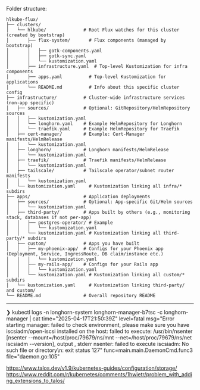 

Folder structure:
```t
hlkube-flux/
├── clusters/
│   └── hlkube/              # Root Flux watches for this cluster (created by bootstrap)
│       ├── flux-system/       # Flux components (managed by bootstrap)
│       │   ├── gotk-components.yaml
│       │   ├── gotk-sync.yaml
│       │   └── kustomization.yaml
│       ├── infrastructure.yaml  # Top-level Kustomization for infra components
│       ├── apps.yaml          # Top-level Kustomization for applications
│       └── README.md          # Info about this specific cluster config
├── infrastructure/          # Cluster-wide infrastructure services (non-app specific)
│   ├── sources/             # Optional: GitRepository/HelmRepository sources
│   │   ├── kustomization.yaml
│   │   └── longhorn.yaml    # Example HelmRepository for Longhorn
│   │   └── traefik.yaml     # Example HelmRepository for Traefik
│   ├── cert-manager/        # Example: Cert-Manager manifests/HelmRelease
│   │   └── kustomization.yaml
│   ├── longhorn/            # Longhorn manifests/HelmRelease
│   │   └── kustomization.yaml
│   ├── traefik/             # Traefik manifests/HelmRelease
│   │   └── kustomization.yaml
│   ├── tailscale/           # Tailscale operator/subnet router manifests
│   │   └── kustomization.yaml
│   └── kustomization.yaml     # Kustomization linking all infra/* subdirs
├── apps/                    # Application deployments
│   ├── sources/             # Optional: App-specific Git/Helm sources
│   │   └── kustomization.yaml
│   ├── third-party/         # Apps built by others (e.g., monitoring stack, databases if not per-app)
│   │   ├── postgres-operator/ # Example
│   │   │   └── kustomization.yaml
│   │   └── kustomization.yaml # Kustomization linking all third-party/* subdirs
│   ├── custom/              # Apps you have built
│   │   ├── my-phoenix-app/  # Configs for your Phoenix app (Deployment, Service, IngressRoute, DB claim/instance etc.)
│   │   │   └── kustomization.yaml
│   │   ├── my-rails-app/    # Configs for your Rails app
│   │   │   └── kustomization.yaml
│   │   └── kustomization.yaml # Kustomization linking all custom/* subdirs
│   └── kustomization.yaml     # Kustomization linking third-party/ and custom/
└── README.md                # Overall repository README
```

---
❯ kubectl logs -n longhorn-system longhorn-manager-b7tsc -c longhorn-manager | cat
time="2025-04-17T21:50:39Z" level=fatal msg="Error starting manager: failed to check environment, please make sure you have iscsiadm/open-iscsi installed on the host: failed to execute: /usr/bin/nsenter [nsenter --mount=/host/proc/79679/ns/mnt --net=/host/proc/79679/ns/net iscsiadm --version], output , stderr nsenter: failed to execute iscsiadm: No such file or directory\n: exit status 127" func=main.main.DaemonCmd.func3 file="daemon.go:105"

https://www.talos.dev/v1.9/kubernetes-guides/configuration/storage/
https://www.reddit.com/r/kubernetes/comments/1hwietr/problem_with_adding_extensions_to_talos/